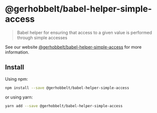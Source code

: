 # @gerhobbelt/babel-helper-simple-access

> Babel helper for ensuring that access to a given value is performed through simple accesses

See our website [@gerhobbelt/babel-helper-simple-access](https://new.babeljs.io/docs/en/next/babel-helper-simple-access.html) for more information.

## Install

Using npm:

```sh
npm install --save @gerhobbelt/babel-helper-simple-access
```

or using yarn:

```sh
yarn add --save @gerhobbelt/babel-helper-simple-access
```
